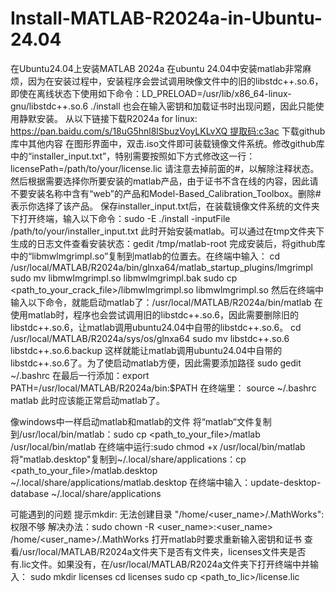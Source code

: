 # Install-MATLAB-R2024a-in-Ubuntu-24.04
在Ubuntu24.04上安装MATLAB 2024a
在ubuntu 24.04中安装matlab非常麻烦，因为在安装过程中，安装程序会尝试调用映像文件中的旧的libstdc++.so.6，即使在离线状态下使用如下命令：LD_PRELOAD=/usr/lib/x86_64-linux-gnu/libstdc++.so.6 ./install 也会在输入密钥和加载证书时出现问题，因此只能使用静默安装。
从以下链接下载R2024a for linux: https://pan.baidu.com/s/18uG5hnl8lSbuzVoyLKLvXQ 提取码:c3ac 下载github库中其他内容
在图形界面中，双击.iso文件即可装载镜像文件系统。修改github库中的“installer_input.txt”，特别需要按照如下方式修改这一行：
licensePath=/path/to/your/license.lic
请注意去掉前面的#，以解除注释状态。然后根据需要选择你所要安装的matlab产品，由于证书不含在线的内容，因此请不要安装名称中含有“web”的产品和Model-Based_Calibration_Toolbox。删除#表示你选择了该产品。
保存installer_input.txt后，在装载镜像文件系统的文件夹下打开终端，输入以下命令：sudo -E ./install -inputFile /path/to/your/installer_input.txt
此时开始安装matlab。可以通过在tmp文件夹下生成的日志文件查看安装状态：gedit /tmp/matlab-root
完成安装后，将github库中的“libmwlmgrimpl.so”复制到matlab的位置去。在终端中输入：
cd /usr/local/MATLAB/R2024a/bin/glnxa64/matlab_startup_plugins/lmgrimpl
sudo mv libmwlmgrimpl.so libmwlmgrimpl.bak
sudo cp <path_to_your_crack_file>/libmwlmgrimpl.so libmwlmgrimpl.so
然后在终端中输入以下命令，就能启动matlab了：/usr/local/MATLAB/R2024a/bin/matlab
在使用matlab时，程序也会尝试调用旧的libstdc++.so.6，因此需要删除旧的libstdc++.so.6，让matlab调用ubuntu24.04中自带的libstdc++.so.6。
cd /usr/local/MATLAB/R2024a/sys/os/glnxa64
sudo mv libstdc++.so.6 libstdc++.so.6.backup
这样就能让matlab调用ubuntu24.04中自带的libstdc++.so.6了。为了使启动matlab方便，因此需要添加路径
sudo gedit ~/.bashrc
在最后一行添加：export PATH=/usr/local/MATLAB/R2024a/bin:$PATH
在终端里：
source ~/.bashrc
matlab
此时应该能正常启动matlab了。

像windows中一样启动matlab和matlab的文件
将“matlab“文件复制到/usr/local/bin/matlab：sudo cp <path_to_your_file>/matlab /usr/local/bin/matlab
在终端中运行:sudo chmod +x /usr/local/bin/matlab
将"matlab.desktop"复制到~/.local/share/applications：cp <path_to_your_file>/matlab.desktop ~/.local/share/applications/matlab.desktop
在终端中输入：update-desktop-database ~/.local/share/applications

可能遇到的问题
提示mkdir: 无法创建目录 "/home/<user_name>/.MathWorks": 权限不够
解决办法：sudo chown -R <user_name>:<user_name> /home/<user_name>/.MathWorks
打开matlab时要求重新输入密钥和证书
查看/usr/local/MATLAB/R2024a文件夹下是否有文件夹，licenses文件夹是否有.lic文件。如果没有，在/usr/local/MATLAB/R2024a文件夹下打开终端中并输入：
sudo mkdir licenses
cd licenses
sudo cp <path_to_lic>/license.lic
